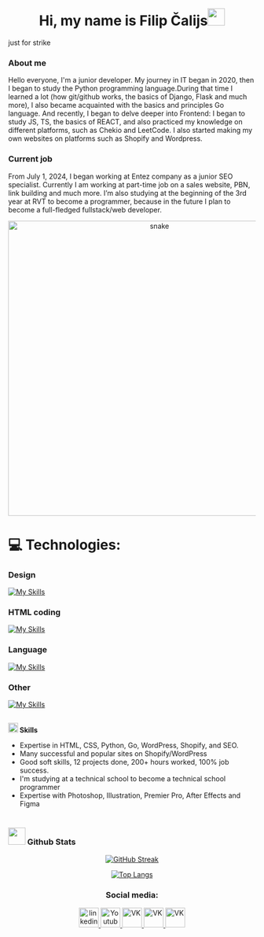 <h1 align="center"><b>Hi, my name is Filip Čalijs</b><img src="https://media.giphy.com/media/hvRJCLFzcasrR4ia7z/giphy.gif" width="35"></h1>

just for strike

<h3> About me </h3>
Hello everyone, I'm a junior developer. My journey in IT began in 2020, then I began to study the Python programming language.During that time I learned a lot (how git/github works, the basics of Django, Flask and much more), I also became acquainted with the basics and principles Go language.
And recently, I began to delve deeper into Frontend: I began to study JS, TS, the basics of REACT, and also practiced my knowledge on different platforms, such as Chekio and LeetCode. I also started making my own websites on platforms such as Shopify and Wordpress.


<h3> Current job </h3>
From July 1, 2024, I began working at Entez company as a junior SEO specialist. Currently I am working at part-time job on a sales website, PBN, link building and much more. I’m also studying at the beginning of the 3rd year at RVT to become a programmer, because in the future I plan to become a full-fledged fullstack/web developer. 

<p align="center">
 <img width="600" src="https://raw.githubusercontent.com/FilimonovAlexey/FilimonovAlexey/main/assets/github-snake.svg" alt="snake"/>
</p>


# 💻 Technologies:

### Design
[![My Skills](https://skillicons.dev/icons?i=ae,ai,ps,pr)](https://skillicons.dev) 
### HTML coding
[![My Skills](https://skillicons.dev/icons?i=bootstrap,css,html,figma)](https://skillicons.dev) 
### Language
[![My Skills](https://skillicons.dev/icons?i=go,py,js)](https://skillicons.dev) 
### Other
[![My Skills](https://skillicons.dev/icons?i=django,github,react,vscode,wordpress)](https://skillicons.dev) 
##
<img src="https://media2.giphy.com/media/QssGEmpkyEOhBCb7e1/giphy.gif?cid=ecf05e47a0n3gi1bfqntqmob8g9aid1oyj2wr3ds3mg700bl&rid=giphy.gif" width ="20"><b> Skills</b>
<br>


</div>

- Expertise in HTML, CSS, Python, Go, WordPress, Shopify, and SEO.
- Many successful and popular sites on Shopify/WordPress
- Good soft skills, 12 projects done, 200+ hours worked, 100% job success.
- I'm studying at a technical school to become a technical school programmer
- Expertise with Photoshop, Illustration, Premier Pro, After Effects and Figma
<br><br>





### <img src="https://media.giphy.com/media/iY8CRBdQXODJSCERIr/giphy.gif" width="35"><b> Github Stats </b>


<div align="center">

[![GitHub Streak](http://github-readme-streak-stats.herokuapp.com?user=FilipsCalijs&theme=dark&background=000000)](https://git.io/streak-stats)

[![Top Langs](https://github-readme-stats.vercel.app/api/top-langs/?username=FilipsCalijs&layout=compact&theme=vision-friendly-dark)](https://github.com/anuraghazra/github-readme-stats)
</div>
<div align="center">




### Social media:

  <div id="badges">
    <a href="https://www.linkedin.com/in/filip-chaly/" target="_blank">
      <img src="https://cdn-icons-png.flaticon.com/512/2504/2504799.png" width="40" height="40" alt="linkedin" />
    </a>
    <a href="https://www.youtube.com/channel/UCbORpXVw1JNc0JYFSUqLWXA" target="_blank">
      <img src="https://cdn-icons-png.flaticon.com/512/3670/3670147.png" width="40" height="40" alt="Youtube"/>
    </a>
     <a href="https://vk.com/id500180772" target="_blank">
      <img src="https://upload.wikimedia.org/wikipedia/commons/f/f3/VK_Compact_Logo_%282021-present%29.svg" width="40" height="40" alt="VK"/>
    </a>
    <a href="https://www.instagram.com/filipchalyi/" target="_blank">
      <img src="https://i0.wp.com/tbrsteakhouse.com/wp-content/uploads/2018/11/instagram-colourful-icon.png?ssl=1" width="40" height="40" alt="VK"/>
    </a>
    <a href="https://www.facebook.com/profile.php?id=100025029015001&locale=ru_RU" target="_blank">
      <img src="https://upload.wikimedia.org/wikipedia/commons/6/6c/Facebook_Logo_2023.png" width="40" height="40" alt="VK"/>
    </a>




